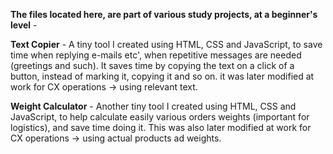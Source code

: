<b>The files located here, are part of various study projects, at a beginner's level</b> -

<b>Text Copier</b> - A tiny tool I created using HTML, CSS and JavaScript, to save time when replying e-mails etc', when repetitive messages are needed (greetings and such). It saves time by copying the text on a click of a button, instead of marking it, copying it and so on. it was later modified at work for CX operations -> using relevant text.

<b>Weight Calculator</b> - Another tiny tool I created using HTML, CSS and JavaScript, to help calculate easily various orders weights (important for logistics), and save time doing it. This was also later modified at work for CX operations -> using actual products ad weights.
